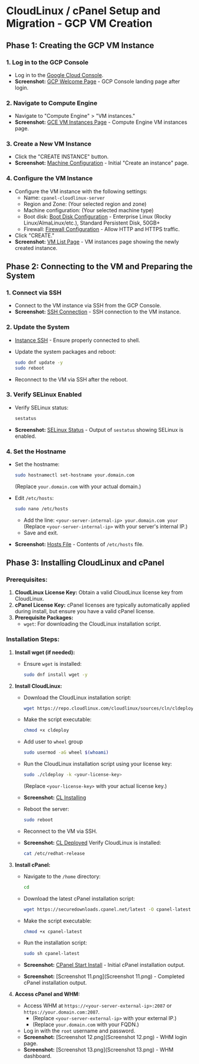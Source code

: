 # CloudLinux / cPanel Setup and Migration - GCP VM Creation

## Phase 1: Creating the GCP VM Instance

### 1. Log in to the GCP Console

* Log in to the [Google Cloud Console](console.cloud.google.com).
* **Screenshot:** [GCP Welcome Page](./img/welcome.png) - GCP Console landing page after login.

### 2. Navigate to Compute Engine

* Navigate to "Compute Engine" > "VM instances."
* **Screenshot:** [GCE VM Instances Page](./img/vm-creation-01.png) - Compute Engine VM instances page.

### 3. Create a New VM Instance

* Click the "CREATE INSTANCE" button.
* **Screenshot:** [Machine Configuration](./img/vm-creation-02.png) - Initial "Create an instance" page.

### 4. Configure the VM Instance

* Configure the VM instance with the following settings:
    * Name: `cpanel-cloudlinux-server`
    * Region and Zone: (Your selected region and zone)
    * Machine configuration: (Your selected machine type)
    * Boot disk: [Boot Disk Configuration](./img/vm-creation-04.png) -  Enterprise Linux (Rocky Linux/AlmaLinux/etc.), Standard Persistent Disk, 50GB+
    * Firewall: [Firewall Configuration](./img/vm-creation-05.png) - Allow HTTP and HTTPS traffic.
* Click "CREATE."
* **Screenshot:** [VM List Page](./img/vm-list-post-creation.png) - VM instances page showing the newly created instance.

## Phase 2: Connecting to the VM and Preparing the System

### 1. Connect via SSH

* Connect to the VM instance via SSH from the GCP Console.
* **Screenshot:** [SSH Connection](./img/instance-ssh.png) - SSH connection to the VM instance.

### 2. Update the System

* [Instance SSH](./img/instance-setup-01.png) - Ensure properly connected to shell.
* Update the system packages and reboot:
    
    ```bash
    sudo dnf update -y
    sudo reboot
    ```
* Reconnect to the VM via SSH after the reboot.

### 3. Verify SELinux Enabled

* Verify SELinux status:
    ```bash
    sestatus
    ```
* **Screenshot:** [SELinux Status](./img/selinux-status.png) - Output of `sestatus` showing SELinux is enabled.

### 4. Set the Hostname

* Set the hostname:
    ```bash
    sudo hostnamectl set-hostname your.domain.com
    ```
    (Replace `your.domain.com` with your actual domain.)
    
* Edit `/etc/hosts`:
    ```bash
    sudo nano /etc/hosts
    ```
    * Add the line: `<your-server-internal-ip> your.domain.com your`
    (Replace `<your-server-internal-ip>` with your server's internal IP.)
    * Save and exit.
    
* **Screenshot:** [Hosts File](./img/hosts-file.png) - Contents of `/etc/hosts` file.

## Phase 3: Installing CloudLinux and cPanel

### Prerequisites:

1.  **CloudLinux License Key:** Obtain a valid CloudLinux license key from CloudLinux.
2.  **cPanel License Key:** cPanel licenses are typically automatically applied during install, but ensure you have a valid cPanel license.
3.  **Prerequisite Packages:**
    * `wget`: For downloading the CloudLinux installation script.

### Installation Steps:

1.  **Install wget (if needed):**
    * Ensure `wget` is installed:
        ```bash
        sudo dnf install wget -y
        ```

2.  **Install CloudLinux:**
    * Download the CloudLinux installation script:
        ```bash
        wget https://repo.cloudlinux.com/cloudlinux/sources/cln/cldeploy
        ```
    
    * Make the script executable:
        ```bash
        chmod +x cldeploy
        ```
    
    * Add user to `wheel` group
    
        ```bash
        sudo usermod -aG wheel $(whoami)
        ```
    
    * Run the CloudLinux installation script using your license key:
    
        ```bash
        sudo ./cldeploy -k <your-license-key>
        ```
        (Replace `<your-license-key>` with your actual license key.)

    * **Screenshot:** [CL Installing](./img/cl-installing.png)
    
    * Reboot the server:
    
        ```bash
        sudo reboot
        ```
    
    * Reconnect to the VM via SSH.
    
    * **Screenshot:** [CL Deployed](./img/cl-deployed.png) Verify CloudLinux is installed:
    
        ```bash
        cat /etc/redhat-release
        ```
    
3.  **Install cPanel:**
    
    * Navigate to the `/home` directory:
        ```bash
        cd
        ```
    * Download the latest cPanel installation script:
        ```bash
        wget https://securedownloads.cpanel.net/latest -O cpanel-latest
        ```
    * Make the script executable:
        
        ```bash
        chmod +x cpanel-latest
        ```
    * Run the installation script:
        
        ```bash
        sudo sh cpanel-latest
        ```
    * **Screenshot:** [CPanel Start Install](./img/cpanel-start-install.png) - Initial cPanel installation output.
    * **Screenshot:** [Screenshot 11.png](Screenshot 11.png) - Completed cPanel installation output.
    
4.  **Access cPanel and WHM:**
    * Access WHM at `https://<your-server-external-ip>:2087` or `https://your.domain.com:2087`.
        * (Replace `<your-server-external-ip>` with your external IP.)
        * (Replace `your.domain.com` with your FQDN.)
    * Log in with the `root` username and password.
    * **Screenshot:** [Screenshot 12.png](Screenshot 12.png) - WHM login page.
    * **Screenshot:** [Screenshot 13.png](Screenshot 13.png) - WHM dashboard.
